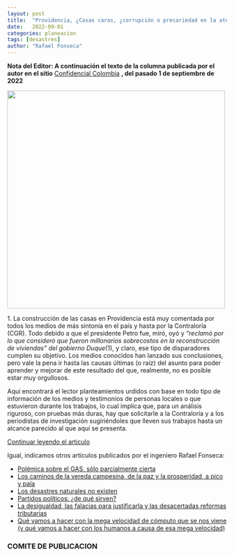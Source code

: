 ```yaml
---
layout: post
title:  "Providencia, ¿Casas caras, ¿corrupción o precariedad en la atención de desastres?"
date:   2022-09-01
categories: planeacion
tags: [desastres]
author: "Rafael Fonseca"
---
```


<b>Nota del Editor: A continuación el texto de la columna publicada por el autor en el sitio</b> <a href="//confidencialcolombia.com">Confidencial Colombia</a> <b>, del pasado 1 de septiembre de 2022</b>

<img src="{{ site.url }}/assets/images/RFonseca-Providencia-40-1024x819.png" width="500px">

<p>1. La construcción de las casas en Providencia está muy comentada por todos los medios de más sintonía en el país y hasta por la Contraloría (CGR). Todo debido a que el presidente Petro fue, miró, oyó y <i>“reclamó por lo que consideró que fueron millonarios sobrecostos en la reconstrucción de viviendas” del gobierno Duque</i>(1), y claro, ese tipo de disparadores cumplen su objetivo. Los medios conocidos han lanzado sus conclusiones, pero vale la pena ir hasta las causas últimas (o raíz) del asunto para poder aprender y mejorar de este resultado del que, realmente, no es posible estar muy orgullosos. </p>
<p>
Aquí encontrará el lector planteamientos urdidos con base en todo tipo de información de los medios y testimonios de personas locales o que estuvieron durante los trabajos, lo cual implica que, para un análisis riguroso, con pruebas más duras, hay que solicitarle a la Contraloría y a los periodistas de investigación sugiriéndoles que lleven sus trabajos hasta un alcance parecido al que aquí se presenta.</p>

<p><a href="//confidencialcolombia.com/opinion/providencia-casas-caras-corrupcion-o-precariedad-en-la-atencion-de-desastres-1-costo-alto/2022/09/01/">Continuar leyendo el articulo</a>
</p>

Igual, indicamos otros artículos publicados por el ingeniero Rafael Fonseca:

- <a href="//confidencialcolombia.com/opinion/polemica-sobre-el-gas-solo-parcialmente-cierta/2022/08/20/"> Polémica sobre el GAS, sólo parcialmente cierta</a>
- [Los caminos de la vereda campesina, de la paz y la prosperidad, a pico y pala](https://confidencialcolombia.com/opinion/los-caminos-de-la-vereda-campesina-de-la-paz-y-la-prosperidad-a-pico-y-pala/2022/07/22)
- [Los desastres naturales no existen](https://confidencialcolombia.com/opinion/los-desastres-naturales-no-existen/2022/02/16/)
- [Partidos políticos: ¿de qué sirven?](https://confidencialcolombia.com/lo-mas-confidencial/partidos-politicos-de-que-sirven/2021/12/12/)
- [La desigualdad, las falacias para justificarla y las desacertadas reformas tributarias](https://confidencialcolombia.com/lo-mas-confidencial/la-desigualdad-las-falacias-para-justificarla-y-las-desacertadas-reformas-tributarias/2021/04/18/)
- [Qué vamos a hacer con la mega velocidad de cómputo que se nos viene (y qué vamos a hacer con los humanos a causa de esa mega velocidad)](https://confidencialcolombia.com/lo-mas-confidencial/que-vamos-a-hacer-con-la-mega-velocidad-de-computo-que-se-nos-viene-y-que-vamos-a-hacer-con-los-humanos-a-causa-de-esa-mega-velocidad/2021/04/11/)

### COMITE DE PUBLICACION